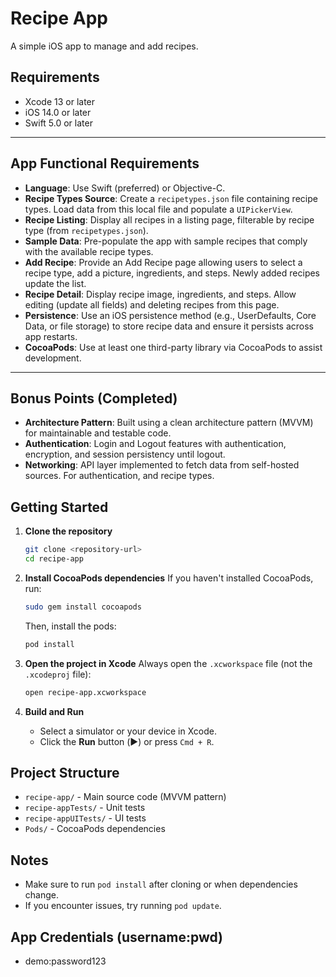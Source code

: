 # Recipe App

A simple iOS app to manage and add recipes.

## Requirements
- Xcode 13 or later
- iOS 14.0 or later
- Swift 5.0 or later

---

## App Functional Requirements

- **Language**: Use Swift (preferred) or Objective-C.
- **Recipe Types Source**: Create a `recipetypes.json` file containing recipe types. Load data from this local file and populate a `UIPickerView`.
- **Recipe Listing**: Display all recipes in a listing page, filterable by recipe type (from `recipetypes.json`).
- **Sample Data**: Pre-populate the app with sample recipes that comply with the available recipe types.
- **Add Recipe**: Provide an Add Recipe page allowing users to select a recipe type, add a picture, ingredients, and steps. Newly added recipes update the list.
- **Recipe Detail**: Display recipe image, ingredients, and steps. Allow editing (update all fields) and deleting recipes from this page.
- **Persistence**: Use an iOS persistence method (e.g., UserDefaults, Core Data, or file storage) to store recipe data and ensure it persists across app restarts.
- **CocoaPods**: Use at least one third-party library via CocoaPods to assist development.

---

## Bonus Points (Completed)

- **Architecture Pattern**: Built using a clean architecture pattern (MVVM) for maintainable and testable code.
- **Authentication**: Login and Logout features with authentication, encryption, and session persistency until logout.
- **Networking**: API layer implemented to fetch data from self-hosted sources. For authentication, and recipe types.


## Getting Started

1. **Clone the repository**
   ```sh
   git clone <repository-url>
   cd recipe-app
   ```

2. **Install CocoaPods dependencies**
   If you haven't installed CocoaPods, run:
   ```sh
   sudo gem install cocoapods
   ```
   Then, install the pods:
   ```sh
   pod install
   ```

3. **Open the project in Xcode**
   Always open the `.xcworkspace` file (not the `.xcodeproj` file):
   ```sh
   open recipe-app.xcworkspace
   ```

4. **Build and Run**
   - Select a simulator or your device in Xcode.
   - Click the **Run** button (▶️) or press `Cmd + R`.

## Project Structure
- `recipe-app/` - Main source code (MVVM pattern)
- `recipe-appTests/` - Unit tests
- `recipe-appUITests/` - UI tests
- `Pods/` - CocoaPods dependencies

## Notes
- Make sure to run `pod install` after cloning or when dependencies change.
- If you encounter issues, try running `pod update`.

## App Credentials (username:pwd)
- demo:password123
